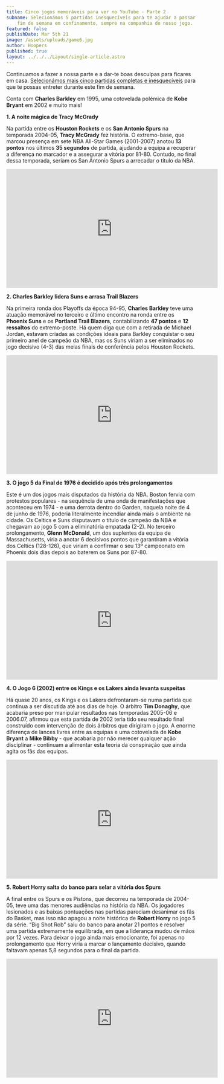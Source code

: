 ```yaml
---
title: Cinco jogos memoráveis para ver no YouTube - Parte 2
subname: Selecionámos 5 partidas inesquecíveis para te ajudar a passar mais um
    fim de semana em confinamento, sempre na companhia do nosso jogo.
featured: false
publishDate: Mar 5th 21
image: /assets/uploads/game6.jpg
author: Hoopers
published: true
layout: ../../../Layout/single-article.astro
---
```


Continuamos a fazer a nossa parte e a dar-te boas desculpas para ficares em casa. [Selecionámos mais cinco partidas completas e inesquecíveis](https://www.hoopers.club/noticias/seis-jogos-memoraveis-para-ver-no-youtube) para que te possas entreter durante este fim de semana.

Conta com **Charles Barkley** em 1995, uma cotovelada polémica de **Kobe Bryant** em 2002 e muito mais!

**1. A noite mágica de Tracy McGrady**

Na partida entre os **Houston Rockets** e os **San Antonio Spurs** na temporada 2004-05, **Tracy McGrady** fez história. O extremo-base, que marcou presença em sete NBA All-Star Games (2001-2007) anotou **13 pontos** nos últimos **35 segundos** de partida, ajudando a equipa a recuperar a diferença no marcador e a assegurar a vitória por 81-80. Contudo, no final dessa temporada, seriam os San Antonio Spurs a arrecadar o título da NBA.

<iframe width="560" height="315" src="https://www.youtube.com/embed/GtvP9eWLAbM" title="YouTube video player" frameborder="0" allow="accelerometer; autoplay; clipboard-write; encrypted-media; gyroscope; picture-in-picture" allowfullscreen></iframe>

<br/>

**2. Charles Barkley lidera Suns e arrasa Trail Blazers**

Na primeira ronda dos Playoffs da época 94-95, **Charles Barkley** teve uma atuação memorável no terceiro e último encontro na ronda entre os **Phoenix Suns** e os **Portland Trail Blazers**, contabilizando **47 pontos** e **12 ressaltos** do extremo-poste. Há quem diga que com a retirada de Michael Jordan, estavam criadas as condições ideais para Barkley conquistar o seu primeiro anel de campeão da NBA, mas os Suns viriam a ser eliminados no jogo decisivo (4-3) das meias finais de conferência pelos Houston Rockets.

<iframe width="560" height="315" src="https://www.youtube.com/embed/sDKEwGqSoys" title="YouTube video player" frameborder="0" allow="accelerometer; autoplay; clipboard-write; encrypted-media; gyroscope; picture-in-picture" allowfullscreen></iframe>

<br/>

**3. O jogo 5 da Final de 1976 é decidido após três prolongamentos**

Este é um dos jogos mais disputados da história da NBA. Boston fervia com protestos populares - na sequência de uma onda de manifestações que aconteceu em 1974 - e uma derrota dentro do Garden, naquela noite de 4 de junho de 1976, poderia literalmente incendiar ainda mais o ambiente na cidade. Os Celtics e Suns disputavam o título de campeão da NBA e chegavam ao jogo 5 com a eliminatória empatada (2-2). No terceiro prolongamento, **Glenn McDonald**, um dos suplentes da equipa de Massachusetts, viria a anotar 6 decisivos pontos que garantiram a vitória dos Celtics (128-126), que viriam a confirmar o seu 13º campeonato em Phoenix dois dias depois ao baterem os Suns por 87-80.

<iframe width="560" height="315" src="https://www.youtube.com/embed/V79dfs_1sFo" title="YouTube video player" frameborder="0" allow="accelerometer; autoplay; clipboard-write; encrypted-media; gyroscope; picture-in-picture" allowfullscreen></iframe>

<br/>

**4. O Jogo 6 (2002) entre os Kings e os Lakers ainda levanta suspeitas**

Há quase 20 anos, os Kings e os Lakers defrontaram-se numa partida que continua a ser discutida até aos dias de hoje. O árbitro **Tim Donaghy**, que acabaria preso por manipular resultados nas temporadas 2005-06 e 2006.07, afirmou que esta partida de 2002 teria tido seu resultado final construído com intervenção de dois árbitros que dirigiram o jogo. A enorme diferença de lances livres entre as equipas e uma cotovelada de **Kobe Bryant** a **Mike Bibby** - que acabaria por não merecer qualquer ação disciplinar - continuam a alimentar esta teoria da conspiração que ainda agita os fãs das equipas.

<iframe width="560" height="315" src="https://www.youtube.com/embed/4mk5EGGVfjw" title="YouTube video player" frameborder="0" allow="accelerometer; autoplay; clipboard-write; encrypted-media; gyroscope; picture-in-picture" allowfullscreen></iframe>

<br/>

**5. Robert Horry salta do banco para selar a vitória dos Spurs**

A final entre os Spurs e os Pistons, que decorreu na temporada de 2004-05, teve uma das menores audiências na história da NBA. Os jogadores lesionados e as baixas pontuações nas partidas pareciam desanimar os fãs do Basket, mas isso não apagou a noite histórica de **Robert Horry** no jogo 5 da série. “Big Shot Rob” saiu do banco para anotar 21 pontos e resolver uma partida extremamente equilibrada, em que a liderança mudou de mãos por 12 vezes. Para deixar o jogo ainda mais emocionante, foi apenas no prolongamento que Horry viria a marcar o lançamento decisivo, quando faltavam apenas 5,8 segundos para o final da partida.

<iframe width="560" height="315" src="https://www.youtube.com/embed/KrVanH6UGtM" title="YouTube video player" frameborder="0" allow="accelerometer; autoplay; clipboard-write; encrypted-media; gyroscope; picture-in-picture" allowfullscreen></iframe>

<br/>
